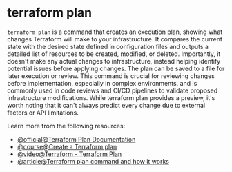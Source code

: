 # terraform plan

`terraform plan` is a command that creates an execution plan, showing what changes Terraform will make to your infrastructure. It compares the current state with the desired state defined in configuration files and outputs a detailed list of resources to be created, modified, or deleted. Importantly, it doesn't make any actual changes to infrastructure, instead helping identify potential issues before applying changes. The plan can be saved to a file for later execution or review. This command is crucial for reviewing changes before implementation, especially in complex environments, and is commonly used in code reviews and CI/CD pipelines to validate proposed infrastructure modifications. While terraform plan provides a preview, it's worth noting that it can't always predict every change due to external factors or API limitations.

Learn more from the following resources:

- [@official@Terraform Plan Documentation](https://developer.hashicorp.com/terraform/cli/commands/plan)
- [@course@Create a Terraform plan](https://developer.hashicorp.com/terraform/tutorials/cli/plan)
- [@video@Terraform - Terraform Plan](https://www.youtube.com/watch?v=9v08h-Oaelo)
- [@article@Terraform plan command and how it works](https://spacelift.io/blog/terraform-plan)